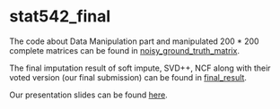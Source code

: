 # stat542_final

The code about Data Manipulation part and manipulated 200 * 200 complete matrices can be found in [noisy_ground_truth_matrix](https://github.com/glamour0412/stat542_final/tree/main/noisy_ground_truth_matrix).

The final imputation result of soft impute, SVD++, NCF along with their voted version (our final submission) can be found in [final_result](https://github.com/glamour0412/stat542_final/tree/main/final_result).

Our presentation slides can be found [here](https://docs.google.com/presentation/d/1q6xucw2cvOYF74bOoUjmcadfqFOhnSWaU40gy8-014c).

